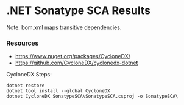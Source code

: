 # .NET Sonatype SCA Results 


Note: bom.xml maps transitive dependencies. 

### Resources
- https://www.nuget.org/packages/CycloneDX/
- https://github.com/CycloneDX/cyclonedx-dotnet



CycloneDX Steps:
```
dotnet restore
dotnet tool install --global CycloneDX
dotnet CycloneDX SonatypeSCA\SonatypeSCA.csproj -o SonatypeSCA\
```
